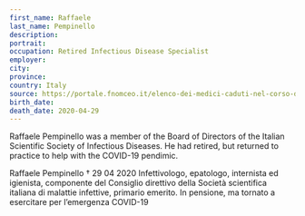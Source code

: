 ```yaml
---
first_name: Raffaele
last_name: Pempinello
description: 
portrait: 
occupation: Retired Infectious Disease Specialist
employer: 
city: 
province: 
country: Italy
source: https://portale.fnomceo.it/elenco-dei-medici-caduti-nel-corso-dellepidemia-di-covid-19/
birth_date: 
death_date: 2020-04-29
---
```


Raffaele Pempinello was a member of the Board of Directors of the Italian Scientific Society of Infectious Diseases. He had retired, but returned to practice to help with the COVID-19 pendimic.

Raffaele Pempinello † 29 04 2020
Infettivologo, epatologo, internista ed igienista, componente del Consiglio direttivo della Società scientifica italiana di malattie infettive, primario emerito. In pensione, ma tornato a esercitare per l’emergenza COVID-19